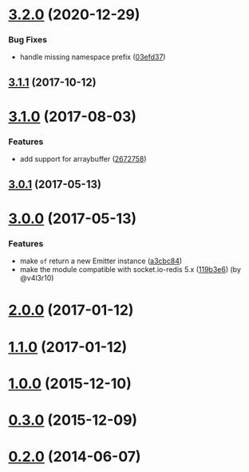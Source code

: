 # [3.2.0](https://github.com/socketio/socket.io-emitter/compare/3.1.1...3.2.0) (2020-12-29)


### Bug Fixes

* handle missing namespace prefix ([03efd37](https://github.com/socketio/socket.io-emitter/commit/03efd372a0d584c3f44d4bcefd0ba475dd042fa8))



## [3.1.1](https://github.com/socketio/socket.io-emitter/compare/3.1.0...3.1.1) (2017-10-12)



# [3.1.0](https://github.com/socketio/socket.io-emitter/compare/3.0.1...3.1.0) (2017-08-03)


### Features

* add support for arraybuffer ([2672758](https://github.com/socketio/socket.io-emitter/commit/267275838034bd2016395c05a449b16f9ad29f20))



## [3.0.1](https://github.com/socketio/socket.io-emitter/compare/3.0.0...3.0.1) (2017-05-13)



# [3.0.0](https://github.com/socketio/socket.io-emitter/compare/2.0.0...3.0.0) (2017-05-13)


### Features

* make `of` return a new Emitter instance ([a3cbc84](https://github.com/socketio/socket.io-emitter/commit/a3cbc84b58d7acbb45ecd04c9d9d31e51e5750aa))
* make the module compatible with socket.io-redis 5.x ([119b3e6](https://github.com/socketio/socket.io-emitter/commit/119b3e68a45cdb6ad10a8e0c7f33a0d13fe48d0b)) (by @v4l3r10)



# [2.0.0](https://github.com/socketio/socket.io-emitter/compare/1.1.0...2.0.0) (2017-01-12)



# [1.1.0](https://github.com/socketio/socket.io-emitter/compare/1.0.0...1.1.0) (2017-01-12)



# [1.0.0](https://github.com/socketio/socket.io-emitter/compare/0.3.0...1.0.0) (2015-12-10)



# [0.3.0](https://github.com/socketio/socket.io-emitter/compare/0.2.0...0.3.0) (2015-12-09)



# [0.2.0](https://github.com/socketio/socket.io-emitter/compare/0.1.0...0.2.0) (2014-06-07)
